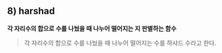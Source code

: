 ## 8) harshad

**각 자리수의 합으로 수를 나눴을 때 나누어 떨어지는 지 판별하는 함수**

> 각 자리수의 합으로 수를 나눴을 때 나누어 떨어지는 수를 하샤드 수라고 한다.